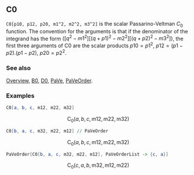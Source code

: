 ## C0

`C0[p10, p12, p20, m1^2, m2^2, m3^2]` is the scalar Passarino-Veltman $C_0$ function. The convention for the arguments is that if the denominator of the integrand has the form $([q^2-m1^2] [(q+p1)^2-m2^2] [(q+p2)^2-m3^2])$, the first three arguments of C0 are the scalar products $p10 = p1^2$, $p12 = (p1-p2).(p1-p2)$, $p20 = p2^2$.

### See also

[Overview](Extra/FeynCalc.md), [B0](B0.md), [D0](D0.md), [PaVe](PaVe.md), [PaVeOrder](PaVeOrder.md).

### Examples

```mathematica
C0[a, b, c, m12, m22, m32]
```

$$\text{C}_0(a,b,c,\text{m12},\text{m22},\text{m32})$$

```mathematica
C0[b, a, c, m32, m22, m12] // PaVeOrder
```

$$\text{C}_0(a,b,c,\text{m12},\text{m22},\text{m32})$$

```mathematica
PaVeOrder[C0[b, a, c, m32, m22, m12], PaVeOrderList -> {c, a}]
```

$$\text{C}_0(c,a,b,\text{m32},\text{m12},\text{m22})$$
